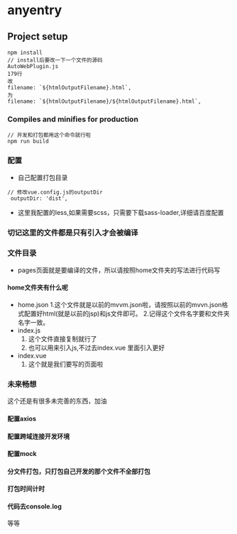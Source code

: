 <!--
 * @Descripttion: 
 * @version: 
 * @Author: Do not edit
 * @Date: 2020-09-04 10:49:50
 * @LastEditors: yb
 * @LastEditTime: 2020-10-19 12:44:27
-->
# anyentry

## Project setup
```
npm install
// install后要改一下一个文件的源码
AutoWebPlugin.js
179行
改
filename: `${htmlOutputFilename}.html`,
为
filename: `${htmlOutputFilename}/${htmlOutputFilename}.html`,
```

### Compiles and minifies for production
```
// 开发和打包都用这个命令就行啦
npm run build

```
### 配置
 - 自己配置打包目录
 ```
 // 修改vue.config.js的outputDir
  outputDir: 'dist',
 ```
 - 这里我配置的less,如果需要scss，只需要下载sass-loader,详细请百度配置

### 切记这里的文件都是只有引入才会被编译

### 文件目录
 - pages页面就是要编译的文件，所以请按照home文件夹的写法进行代码写
#### home文件夹有什么呢
   - home.json 
     1.这个文件就是以前的mvvm.json啦，请按照以前的mvvn.json格式配置好html(就是以前的jsp)和js文件即可。
     2.记得这个文件名字要和文件夹名字一致。
   - index.js
     1. 这个文件直接复制就行了
     2. 也可以用来引入js,不过去index.vue 里面引入更好
   - index.vue 
     1. 这个就是我们要写的页面啦
### 未来畅想
这个还是有很多未完善的东西，加油
#### 配置axios
#### 配置跨域连接开发环境
#### 配置mock
#### 分文件打包，只打包自己开发的那个文件不全部打包
#### 打包时间计时
#### 代码去console.log
等等


   





